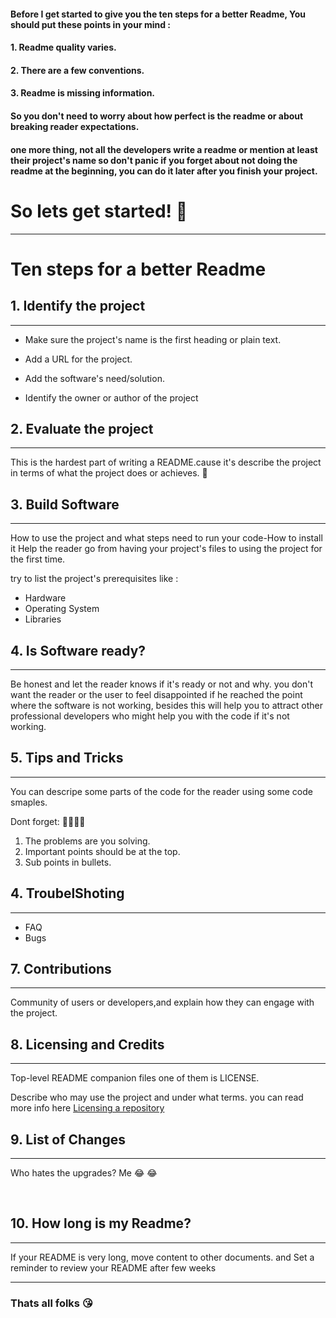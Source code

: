 #### Before I get started to give you the ten steps for a better Readme, You should put these points in your mind :

#### 1. Readme quality varies.

#### 2. There are a few conventions.

#### 3. Readme is missing information.

#### So you don't need to worry about how perfect is the readme or about breaking reader expectations.

#### one more thing, not all the developers write a readme or mention at least their project's name so don't panic if you forget about not doing the readme at the beginning, you can do it later after you finish your project.

# So lets get started! :metal:

---

# Ten steps for a better Readme

## 1. Identify the project

---

- Make sure the project's name is the first heading or plain text.

- Add a URL for the project.

- Add the software's need/solution.

- Identify the owner or author of the project

## 2. Evaluate the project

---

This is the hardest part of writing a README.cause it's describe the project in terms of what the project does or achieves. :dart:

## 3. Build Software

---

How to use the project and what steps need to run your code-How to install it
Help the reader go from having your project's files to using the project for the first time.

try to list the project's prerequisites like :

- Hardware
- Operating System
- Libraries

## 4. Is Software ready?

---

Be honest and let the reader knows if it's ready or not and why.
you don't want the reader or the user to feel disappointed if he reached the point where the software is not working, besides this will help you to attract other professional developers who might help you with the code if it's not working.

## 5. Tips and Tricks

---

You can descripe some parts of the code for the reader using some code smaples.

Dont forget: :ng_woman::ng_woman:

1. The problems are you solving.
2. Important points should be at the top.
3. Sub points in bullets.

## 4. TroubelShoting

---

- FAQ
- Bugs

## 7. Contributions

---

Community of users or developers,and explain how they can engage with the project.

## 8. Licensing and Credits

---

Top-level README companion files one of them is LICENSE.

Describe who may use the project and under what terms. you can read more info here [Licensing a repository](https://help.github.com/en/github/creating-cloning-and-archiving-repositories/licensing-a-repository)

## 9. List of Changes

---

Who hates the upgrades? Me :joy: :joy:

<br>

## 10. How long is my Readme?

---

If your README is very long, move content to other documents.
and Set a reminder to review your README after few weeks

---

### Thats all folks :kissing_heart:
